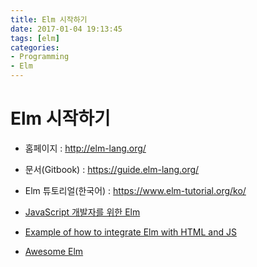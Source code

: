```yaml
---
title: Elm 시작하기
date: 2017-01-04 19:13:45
tags: [elm]
categories:
- Programming
- Elm
---
```


# Elm 시작하기

- 홈페이지 : http://elm-lang.org/
- 문서(Gitbook) : https://guide.elm-lang.org/
- Elm 튜토리얼(한국어) : https://www.elm-tutorial.org/ko/

- [JavaScript 개발자를 위한 Elm](http://bestalign.github.io/2015/11/28/elm-for-javascript-developers/)
- [Example of how to integrate Elm with HTML and JS](https://github.com/evancz/elm-html-and-js)

- [Awesome Elm](https://github.com/isRuslan/awesome-elm)
